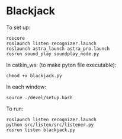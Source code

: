 # Blackjack

To set up:
```
roscore
roslaunch listen recognizer.launch
roslaunch astra_launch astra_pro.launch
rosrun sound_play soundplay_node.py
```

In catkin_ws:
(to make pyton file executable):
```
chmod +x blackjack.py
```

In each window:
```
source ./devel/setup.bash
```

To run:
```
roslaunch listen recognizer.launch
python src/listen/src/listener.py
rosrun listen blackjack.py
```
